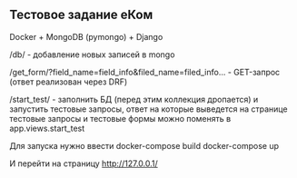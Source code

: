 ## Тестовое задание еКом

Docker + MongoDB (pymongo) + Django

/db/ - добавление новых записей в mongo

/get_form/?field_name=field_info&filed_name=filed_info... - GET-запрос (ответ реализован через DRF)

/start_test/ -  заполнить БД (перед этим коллекция дропается) и запустить тестовые запросы, ответ на которые выведется на странице
                тестовые запросы и тестовые формы можно поменять в app.views.start_test


Для запуска нужно ввести
    docker-compose build
    docker-compose up

И перейти на страницу http://127.0.0.1/